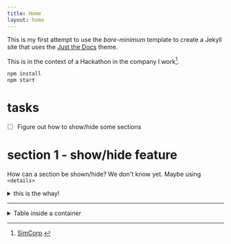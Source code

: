 ```yaml
---
title: Home
layout: home
---
```


This is my first attempt to use the *bare-minimum* template to create a Jekyll site that uses the [Just the Docs](https://github.com/just-the-docs/just-the-docs-template/blob/main/README.md) theme. 

This is in the context of a Hackathon in the company I work[^1]. 

```sh
npm install 
npm start
```

# tasks

- [ ] Figure out how to show/hide some sections

# section 1 - show/hide feature

How can a section be shown/hide? We don't know yet. Maybe using `<details>`

<details markdown="block">
<summary>this is the whay!</summary>

## section 1a - what we know

First we need to see if the sections are inside a `<div>`. 

If not it will be difficult to join all of its paragraphs. 

## section 1b - what we can try

Another posibility is to add manuall a `div` tag enclosing the paragraphs.

In that way we have it them all together.

</details>

----
[^1]: [SimCorp](https://www.simcorp.com/).

<details>
<summary>Table inside a container</summary>
 
| head1        | head two          | three |
|:-------------|:------------------|:------|
| ok           | good swedish fish | nice  |
| out of stock | good and plenty   | nice  |
| ok           | good `oreos`      | hmm   |
| ok           | good `zoute` drop | yumm  |
</details>
